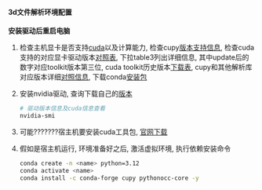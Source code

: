 #### 3d文件解析环境配置

**安装驱动后重启电脑**

1. 检查主机显卡是否支持[cuda](https://developer.nvidia.cn/cuda-gpus)以及计算能力, 检查cupy[版本支持信息](https://cupy.dev/),  检查cuda支持的对应显卡驱动版本[对照表](https://docs.nvidia.com/cuda/cuda-toolkit-release-notes/index.html), 下拉table3列出详细信息, 其中update后的数字对应toolkit版本第三位, cuda toolkit历史版本[下载表](https://developer.nvidia.com/cuda-toolkit-archive), cupy和其他解析库对应版本详细[对照信息](https://docs.cupy.dev/en/stable/install.html), 下载conda[安装包](https://www.anaconda.com/download/success)

2. 安装nvidia驱动, 查询下载自己的[版本](https://www.nvidia.com/en-us/drivers/)

   ```bash
   # 驱动版本信息及cuda信息查看
   nvidia-smi
   ```

3. 可能???????宿主机要安装cuda工具包, [官网下载](https://developer.nvidia.com/cuda-toolkit-archive)

4. 假如是宿主机运行, 环境准备好之后, 激活虚拟环境, 执行依赖安装命令

   ```bash
   conda create -n <name> python=3.12
   conda activate <name>
   conda install -c conda-forge cupy pythonocc-core -y
   ```

   

